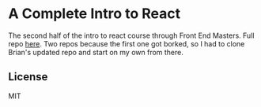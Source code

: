 # A Complete Intro to React

The second half of the intro to react course through Front End Masters. Full repo [here][gh-page]. Two repos because the first one got borked, so I had to clone Brian's updated repo and start on my own from there.

## License

MIT

[gh-page]: http://btholt.github.io/complete-intro-to-react/
